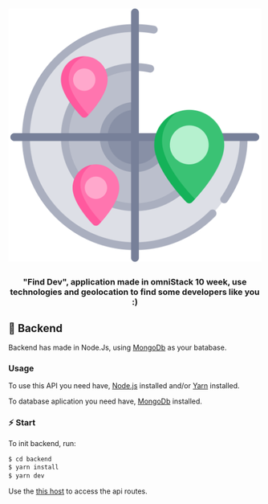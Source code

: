 <h1 align="center">
    <img src="./assets/scan.svg" />
</h1>

<h3 align="center">
    "Find Dev", application made in omniStack 10 week, 
    use technologies and geolocation to find some developers like you :)
</h3>

## 💾 Backend

Backend has made in Node.Js, using [MongoDb](https://www.mongodb.com/) as your batabase.

### Usage

To use this API you need have, [Node.js](https://nodejs.org/en/) installed and/or [Yarn](https://yarnpkg.com/lang/en/) installed.

To database aplication you need have, [MongoDb](https://www.mongodb.com/) installed.

### ⚡️ Start

To init backend, run:

```bash
$ cd backend
$ yarn install
$ yarn dev
```

Use the [this host](http://localhost:3001) to access the api routes.
